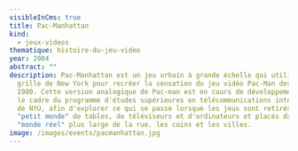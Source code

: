 ```yaml
---
visibleInCms: true
title: Pac-Manhattan
kind:
  - jeux-videos
thematique: histoire-du-jeu-video
year: 2004
abstract: ""
description: Pac-Manhattan est un jeu urbain à grande échelle qui utilise la
  grille de New York pour recréer la sensation du jeu vidéo Pac-Man des années
  1980. Cette version analogique de Pac-man est en cours de développement dans
  le cadre du programme d'études supérieures en télécommunications interactives
  de NYU, afin d'explorer ce qui se passe lorsque les jeux sont retirés de leur
  "petit monde" de tables, de téléviseurs et d'ordinateurs et placés dans le
  "monde réel" plus large de la rue. les coins et les villes.
image: /images/events/pacmanhattan.jpg
---
```

